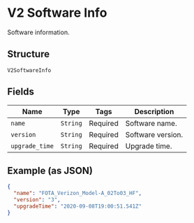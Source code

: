 
# V2 Software Info

Software information.

## Structure

`V2SoftwareInfo`

## Fields

| Name | Type | Tags | Description |
|  --- | --- | --- | --- |
| `name` | `String` | Required | Software name. |
| `version` | `String` | Required | Software version. |
| `upgrade_time` | `String` | Required | Upgrade time. |

## Example (as JSON)

```json
{
  "name": "FOTA_Verizon_Model-A_02To03_HF",
  "version": "3",
  "upgradeTime": "2020-09-08T19:00:51.541Z"
}
```

